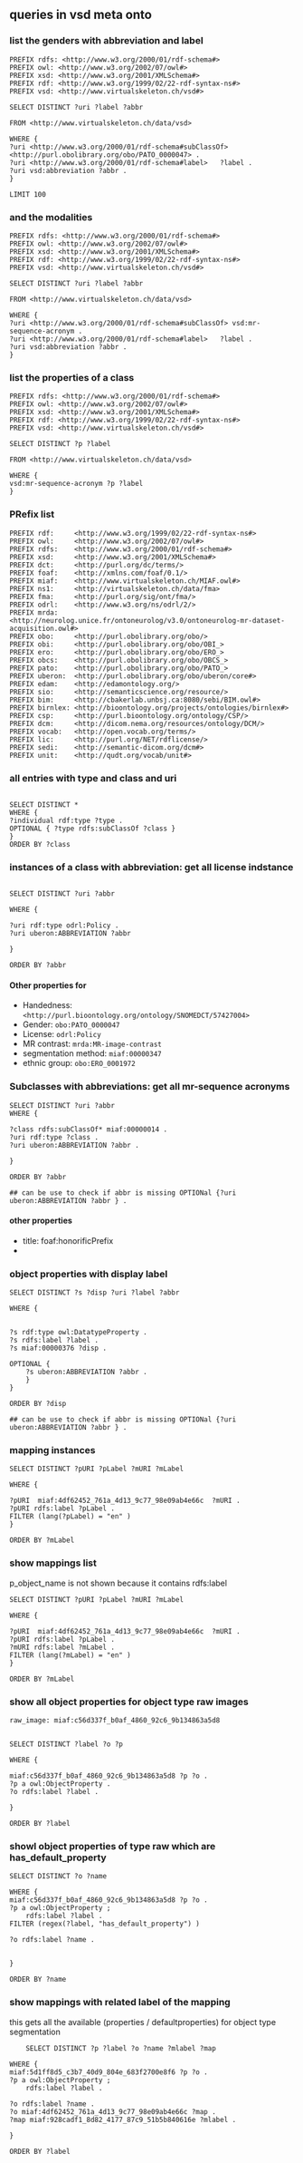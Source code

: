## queries in vsd meta onto

### list the genders with abbreviation and label

```
PREFIX rdfs: <http://www.w3.org/2000/01/rdf-schema#>
PREFIX owl: <http://www.w3.org/2002/07/owl#>
PREFIX xsd: <http://www.w3.org/2001/XMLSchema#>
PREFIX rdf: <http://www.w3.org/1999/02/22-rdf-syntax-ns#>
PREFIX vsd: <http://www.virtualskeleton.ch/vsd#>

SELECT DISTINCT ?uri ?label ?abbr

FROM <http://www.virtualskeleton.ch/data/vsd>

WHERE {
?uri <http://www.w3.org/2000/01/rdf-schema#subClassOf> <http://purl.obolibrary.org/obo/PATO_0000047> .
?uri <http://www.w3.org/2000/01/rdf-schema#label>   ?label .
?uri vsd:abbreviation ?abbr .
}

LIMIT 100
```

### and the modalities

```
PREFIX rdfs: <http://www.w3.org/2000/01/rdf-schema#>
PREFIX owl: <http://www.w3.org/2002/07/owl#>
PREFIX xsd: <http://www.w3.org/2001/XMLSchema#>
PREFIX rdf: <http://www.w3.org/1999/02/22-rdf-syntax-ns#>
PREFIX vsd: <http://www.virtualskeleton.ch/vsd#>

SELECT DISTINCT ?uri ?label ?abbr

FROM <http://www.virtualskeleton.ch/data/vsd>

WHERE {
?uri <http://www.w3.org/2000/01/rdf-schema#subClassOf> vsd:mr-sequence-acronym .
?uri <http://www.w3.org/2000/01/rdf-schema#label>   ?label .
?uri vsd:abbreviation ?abbr .
}
```

### list the properties of a class

```
PREFIX rdfs: <http://www.w3.org/2000/01/rdf-schema#>
PREFIX owl: <http://www.w3.org/2002/07/owl#>
PREFIX xsd: <http://www.w3.org/2001/XMLSchema#>
PREFIX rdf: <http://www.w3.org/1999/02/22-rdf-syntax-ns#>
PREFIX vsd: <http://www.virtualskeleton.ch/vsd#>

SELECT DISTINCT ?p ?label 

FROM <http://www.virtualskeleton.ch/data/vsd>

WHERE {
vsd:mr-sequence-acronym ?p ?label
}
```

### PRefix list

```
PREFIX rdf:     <http://www.w3.org/1999/02/22-rdf-syntax-ns#>
PREFIX owl:     <http://www.w3.org/2002/07/owl#>
PREFIX rdfs:    <http://www.w3.org/2000/01/rdf-schema#>
PREFIX xsd:     <http://www.w3.org/2001/XMLSchema#>
PREFIX dct:     <http://purl.org/dc/terms/>
PREFIX foaf:    <http://xmlns.com/foaf/0.1/>
PREFIX miaf:    <http://www.virtualskeleton.ch/MIAF.owl#>
PREFIX ns1:     <http://virtualskeleton.ch/data/fma>
PREFIX fma:     <http://purl.org/sig/ont/fma/>
PREFIX odrl:    <http://www.w3.org/ns/odrl/2/>
PREFIX mrda:    <http://neurolog.unice.fr/ontoneurolog/v3.0/ontoneurolog-mr-dataset-acquisition.owl#>
PREFIX obo:     <http://purl.obolibrary.org/obo/>
PREFIX obi:     <http://purl.obolibrary.org/obo/OBI_>
PREFIX ero:     <http://purl.obolibrary.org/obo/ERO_>
PREFIX obcs:    <http://purl.obolibrary.org/obo/OBCS_>
PREFIX pato:    <http://purl.obolibrary.org/obo/PATO_>
PREFIX uberon:  <http://purl.obolibrary.org/obo/uberon/core#>
PREFIX edam:    <http://edamontology.org/>
PREFIX sio:     <http://semanticscience.org/resource/>
PREFIX bim:     <http://cbakerlab.unbsj.ca:8080/sebi/BIM.owl#>
PREFIX birnlex: <http://bioontology.org/projects/ontologies/birnlex#>
PREFIX csp:     <http://purl.bioontology.org/ontology/CSP/>
PREFIX dcm:     <http://dicom.nema.org/resources/ontology/DCM/>
PREFIX vocab:   <http://open.vocab.org/terms/>
PREFIX lic:     <http://purl.org/NET/rdflicense/>
PREFIX sedi:    <http://semantic-dicom.org/dcm#>
PREFIX unit:    <http://qudt.org/vocab/unit#>
```


### all entries with type and class and uri

```

SELECT DISTINCT *
WHERE {
?individual rdf:type ?type .
OPTIONAL { ?type rdfs:subClassOf ?class }
}
ORDER BY ?class

```

### instances of a class with abbreviation: get all license indstance

```

SELECT DISTINCT ?uri ?abbr

WHERE {

?uri rdf:type odrl:Policy .
?uri uberon:ABBREVIATION ?abbr

}

ORDER BY ?abbr
```

#### Other properties for
- Handedness: `<http://purl.bioontology.org/ontology/SNOMEDCT/57427004>`
- Gender: `obo:PATO_0000047`
- License: `odrl:Policy`
- MR contrast: `mrda:MR-image-contrast`
- segmentation method: `miaf:00000347`
- ethnic group: `obo:ERO_0001972`

### Subclasses with abbreviations: get all mr-sequence acronyms

```
SELECT DISTINCT ?uri ?abbr
WHERE {

?class rdfs:subClassOf* miaf:00000014 .
?uri rdf:type ?class .
?uri uberon:ABBREVIATION ?abbr .

}

ORDER BY ?abbr

## can be use to check if abbr is missing OPTIONal {?uri uberon:ABBREVIATION ?abbr } .
```


#### other properties
- title: foaf:honorificPrefix
- 


### object properties with display label

```
SELECT DISTINCT ?s ?disp ?uri ?label ?abbr 

WHERE {


?s rdf:type owl:DatatypeProperty .
?s rdfs:label ?label .
?s miaf:00000376 ?disp .

OPTIONAL {
    ?s uberon:ABBREVIATION ?abbr .
    }
}

ORDER BY ?disp

## can be use to check if abbr is missing OPTIONal {?uri uberon:ABBREVIATION ?abbr } .
```

### mapping instances

```
SELECT DISTINCT ?pURI ?pLabel ?mURI ?mLabel 

WHERE {

?pURI  miaf:4df62452_761a_4d13_9c77_98e09ab4e66c  ?mURI .
?pURI rdfs:label ?pLabel .
FILTER (lang(?pLabel) = "en" )
}

ORDER BY ?mLabel
```

### show mappings list

p_object_name is not shown because it contains rdfs:label
```
SELECT DISTINCT ?pURI ?pLabel ?mURI ?mLabel 

WHERE {

?pURI  miaf:4df62452_761a_4d13_9c77_98e09ab4e66c  ?mURI .
?pURI rdfs:label ?pLabel .
?mURI rdfs:label ?mLabel .
FILTER (lang(?mLabel) = "en" )
}

ORDER BY ?mLabel
```

### show all object properties for object type raw images

```
raw_image: miaf:c56d337f_b0af_4860_92c6_9b134863a5d8


SELECT DISTINCT ?label ?o ?p

WHERE {

miaf:c56d337f_b0af_4860_92c6_9b134863a5d8 ?p ?o .
?p a owl:ObjectProperty .
?o rdfs:label ?label .

}

ORDER BY ?label
```

### showl object properties of type raw which are has_default_property

```
SELECT DISTINCT ?o ?name

WHERE {
miaf:c56d337f_b0af_4860_92c6_9b134863a5d8 ?p ?o .
?p a owl:ObjectProperty ;
    rdfs:label ?label .
FILTER (regex(?label, "has_default_property") )

?o rdfs:label ?name .


}

ORDER BY ?name
```

### show mappings with related label of the mapping 
this gets all the available (properties / defaultproperties) for object type segmentation

```
    SELECT DISTINCT ?p ?label ?o ?name ?mlabel ?map

WHERE {
miaf:5d1ff8d5_c3b7_40d9_804e_683f2700e8f6 ?p ?o .
?p a owl:ObjectProperty ;
    rdfs:label ?label .

?o rdfs:label ?name .
?o miaf:4df62452_761a_4d13_9c77_98e09ab4e66c ?map .
?map miaf:928cadf1_8d82_4177_87c9_51b5b840616e ?mlabel .

}

ORDER BY ?label

```